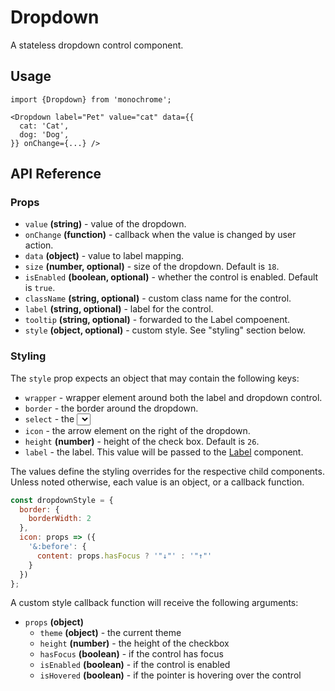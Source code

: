 # Dropdown

A stateless dropdown control component.

## Usage

    import {Dropdown} from 'monochrome';

    <Dropdown label="Pet" value="cat" data={{
      cat: 'Cat',
      dog: 'Dog',
    }} onChange={...} />

## API Reference

### Props

* `value` **(string)** - value of the dropdown.
* `onChange` **(function)** - callback when the value is changed by user action.
* `data` **(object)** - value to label mapping.
* `size` **(number, optional)** - size of the dropdown. Default is `18`.
* `isEnabled` **(boolean, optional)** - whether the control is enabled. Default is `true`.
* `className` **(string, optional)** - custom class name for the control.
* `label` **(string, optional)** - label for the control.
* `tooltip` **(string, optional)** - forwarded to the Label compoenent.
* `style` **(object, optional)** - custom style. See "styling" section below.


### Styling

The `style` prop expects an object that may contain the following keys:

* `wrapper` -  wrapper element around both the label and dropdown control.
* `border` - the border around the dropdown.
* `select` - the <select> element.
* `icon` - the arrow element on the right of the dropdown.
* `height` **(number)** - height of the check box. Default is `26`.
* `label` - the label. This value will be passed to the [Label](/docs/api-reference/label.md) component.

The values define the styling overrides for the respective child components. Unless noted otherwise, each value is an object, or a callback function.

```jsx
const dropdownStyle = {
  border: {
    borderWidth: 2
  },
  icon: props => ({
    '&:before': {
      content: props.hasFocus ? '"↓"' : '"↑"'
    }
  })
};
```

A custom style callback function will receive the following arguments:

* `props` **(object)**
  - `theme` **(object)** - the current theme
  - `height` **(number)** - the height of the checkbox
  - `hasFocus` **(boolean)** - if the control has focus
  - `isEnabled` **(boolean)** - if the control is enabled
  - `isHovered` **(boolean)** - if the pointer is hovering over the control
